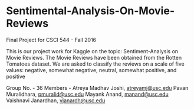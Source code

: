 # Sentimental-Analysis-On-Movie-Reviews

Final Project for CSCI 544 - Fall 2016

This is our project work for Kaggle on the topic: Sentiment-Analysis on Movie Reviews. 
The Movie Reviews have been obtained from the Rotten Tomatoes dataset. 
We are asked to classify the reviews on a scale of five values: negative, somewhat negative, neutral, somewhat positive, and positive 

Group No. - 36
Members - Atreya Madhav Joshi, atreyamj@usc.edu
          Pavan Muralidhara, pmuralid@usc.edu
          Mayank Anand, manand@usc.edu
          Vaishnavi Janardhan, vjanardh@usc.edu
